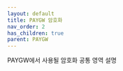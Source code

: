 ```yaml
---
layout: default
title: PAYGW 암호화
nav_order: 2
has_children: true
parent: PAYGW
---
```


PAYGW에서 사용될 암호화 공통 영역 설명 